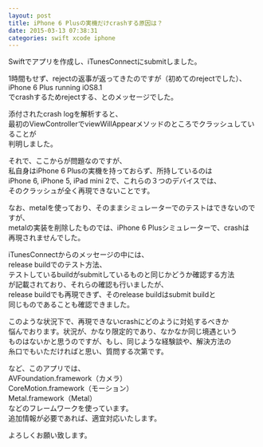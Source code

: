 ```yaml
---
layout: post
title: iPhone 6 Plusの実機だけcrashする原因は？
date: 2015-03-13 07:38:31
categories: swift xcode iphone
---
```

<p>Swiftでアプリを作成し、iTunesConnectにsubmitしました。</p>

<p>1時間もせず、rejectの返事が返ってきたのですが（初めてのrejectでした）、<br>
iPhone 6 Plus running iOS8.1<br>
でcrashするためrejectする、とのメッセージでした。</p>

<p>添付されたcrash logを解析すると、<br>
最初のViewControllerでviewWillAppearメソッドのところでクラッシュしていることが<br>
判明しました。</p>

<p>それで、ここからが問題なのですが、<br>
私自身はiPhone 6 Plusの実機を持っておらず、所持しているのは<br>
iPhone 6, iPhone 5, iPad mini 2で、これらの３つのデバイスでは、<br>
そのクラッシュが全く再現できないことです。</p>

<p>なお、metalを使っており、そのままシミュレーターでのテストはできないのですが、<br>
metalの実装を削除したものでは、iPhone 6 Plusシミュレーターで、crashは<br>
再現されませんでした。</p>

<p>iTunesConnectからのメッセージの中には、<br>
release buildでのテスト方法、<br>
テストしているbuildがsubmitしているものと同じかどうか確認する方法<br>
が記載されており、それらの確認も行いましたが、<br>
release buildでも再現できず、そのrelease buildはsubmit buildと<br>
同じものであることも確認できました。</p>

<p>このような状況下で、再現できないcrashにどのように対処するべきか<br>
悩んでおります。状況が、かなり限定的であり、なかなか同じ境遇という<br>
ものはないかと思うのですが、もし、同じような経験談や、解決方法の<br>
糸口でもいただければと思い、質問する次第です。</p>

<p>など、このアプリでは、<br>
AVFoundation.framework（カメラ）<br>
CoreMotion.framework（モーション）<br>
Metal.framework（Metal）<br>
などのフレームワークを使っています。<br>
追加情報が必要であれば、適宜対応いたします。</p>

<p>よろしくお願い致します。</p>
